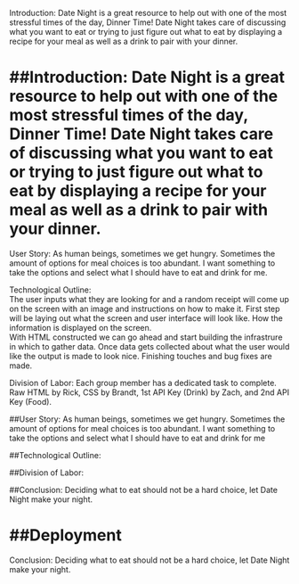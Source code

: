 Introduction: 
Date Night is a great resource to help out with one of the most stressful times of the day, Dinner Time! Date Night takes care of discussing what you want to eat or trying to just figure out what to eat by displaying a recipe for your meal as well as a drink to pair with your dinner.


##Introduction: Date Night is a great resource to help out with one of the most stressful times of the day, Dinner Time! Date Night takes care of discussing what you want to eat or trying to just figure out what to eat by displaying a recipe for your meal as well as a drink to pair with your dinner.
=======
User Story:	
As human beings, sometimes we get hungry. Sometimes the amount of options for meal choices is too abundant. I want something to take the options and select what I should have to eat and drink for me.


Technological Outline:	
The user inputs what they are looking for and a random receipt will come up on the screen with an image and instructions on how to make it. 
First step will be laying out what the screen and user interface will look like.  How the information is displayed on the screen.  
With HTML constructed we can go ahead and start building the infrastrure in which to gather data. 
Once data gets collected about what the user would like the output is made to look nice.
Finishing touches and bug fixes are made. 

Division of Labor:
Each group member has a dedicated task to complete.  Raw HTML by Rick, CSS by Brandt, 1st API Key (Drink) by Zach, and 2nd API Key (Food).


##User Story: As  human beings, sometimes we get hungry. Sometimes the amount of options for  meal choices is too abundant.  I want something to take the options and select what I should have to eat and drink for me

##Technological Outline: 

##Division of Labor: 

##Conclusion: Deciding what to eat should not be a hard choice, let Date Night make your night.

##Deployment 
=======
Conclusion: 
Deciding what to eat should not be a hard choice, let Date Night make your night.

